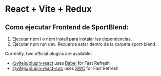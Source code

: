 # React + Vite + Redux

## Como ejecutar Frontend de SportBlend:

1. Ejecutar npm i o npm install para instalar las dependencias.
2. Ejecutar npm run dev. Recuerde estar dentro de la carpeta sport-blend.

Currently, two official plugins are available:

- [@vitejs/plugin-react](https://github.com/vitejs/vite-plugin-react/blob/main/packages/plugin-react/README.md) uses [Babel](https://babeljs.io/) for Fast Refresh
- [@vitejs/plugin-react-swc](https://github.com/vitejs/vite-plugin-react-swc) uses [SWC](https://swc.rs/) for Fast Refresh
